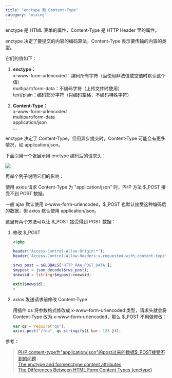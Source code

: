 ```yaml
---
title: "enctype 和 Content-Type"
category: "mixing"
---
```


enctype 是 HTML 表单的属性，Content-Type 是 HTTP Header 里的属性。

enctype 决定了要提交的内容的编码算法，Content-Type 表示要传输的内容的类型。

它们的值如下：

1. **enctype：**  
   x-www-form-urlencoded：编码所有字符（当使用非法值或空值时默认这个值）  
   multipart/form-data：不编码字符（上传文件时使用）  
   text/plain：编码部分字符（只编码空格，不编码特殊字符）  

1. **Content-Type：**  
   x-www-form-urlencoded  
   multipart/form-data  
   application/json  
   ...

enctype 决定了 Content-Type，但用异步提交时，Content-Type 可能会有更多情况，如 application/json。

下面引用一个张展示用 enctype 编码后的请求头：

![](https://johnnycode.com/assets/posts/2013-10-30-form-content-type-differences-enctype/firebug-net-tab-post-data.png)

再举个例子说明它们的影响：

使用 axios 请求 Content-Type 为 "application/json" 时，PHP 方法 \$\_POST 接受不到 POST 数据。

一般 ajax 默认使用 x-www-form-urlencoded，\$\_POST 也默认接受这种编码后的数据，但 axios 默认使用 application/json。

这里有两个方法可以让 \$\_POST 接受得到 POST 数据：

1. 修改 \$\_POST

   ```php
   <?php

   header("Access-Control-Allow-Origin:*");
   header('Access-Control-Allow-Headers:x-requested-with,content-type');

   $rws_post = $GLOBALS['HTTP_RAW_POST_DATA'];
   $mypost = json_decode($rws_post);
   $newsid = (string)$mypost->newsid;

   exit($newsid);
   >
   ```

1. axios 发送请求前修改 Content-Type

   用插件 qs 将参数格式修改成 x-www-form-urlencoded 类型，请求头就会将 Content-Type 改为 x-www-form-urlencoded，那么 \$\_POST 不用做修改：

   ```javascript
   var qs = require("qs");
   axios.post("/foo", qs.stringify({ bar: 123 }));
   ```

参考：

> [PHP content-type为"application/json"的post过来的数据$_POST接受不到的问题](http://www.cnblogs.com/CyLee/p/7644380.html)  
> [The enctype and formenctype content attributes](https://www.w3.org/TR/html5/sec-forms.html#attr-valuedef-form-enctype-application-x-www-form-urlencoded)  
> [The Differences Between HTML Form Content Types (enctype)](https://johnnycode.com/2013/10/30/the-differences-between-html-form-content-types-enctype/)  
